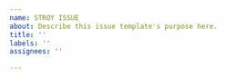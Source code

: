 ```yaml
---
name: STROY ISSUE
about: Describe this issue template's purpose here.
title: ''
labels: ''
assignees: ''

---
```



